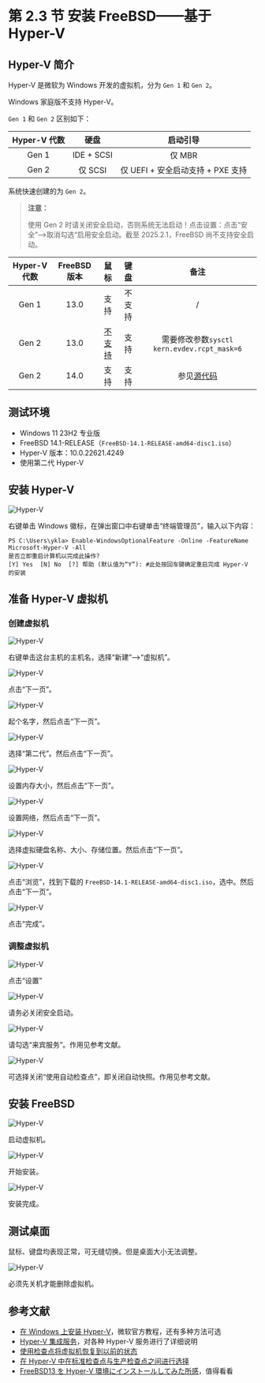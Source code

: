 # 第 2.3 节 安装 FreeBSD——基于 Hyper-V

## Hyper-V 简介

Hyper-V 是微软为 Windows 开发的虚拟机，分为 `Gen 1` 和 `Gen 2`。

Windows 家庭版不支持 Hyper-V。

`Gen 1` 和 `Gen 2` 区别如下：

| Hyper-V 代数 |    硬盘    |             启动引导              |
| :----------: | :--------: | :-------------------------------: |
|    Gen 1     | IDE + SCSI |              仅 MBR               |
|    Gen 2     |  仅 SCSI   | 仅 UEFI + 安全启动支持 + PXE 支持 |

系统快速创建的为 `Gen 2`。

>**注意：**
>
>使用 Gen 2 时请关闭安全启动，否则系统无法启动！点击设置：点击“安全”——>取消勾选“启用安全启动。截至 2025.2.1，FreeBSD 尚不支持安全启动。

| Hyper-V 代数 | FreeBSD 版本 |                                鼠标                                |  键盘  |                                              备注                                              |
| :----------: | :----------: | :----------------------------------------------------------------: | :----: | :--------------------------------------------------------------------------------------------: |
|    Gen 1     |     13.0     |                                支持                                | 不支持 |                                               /                                                |
|    Gen 2     |     13.0     | [不支持](https://bugs.freebsd.org/bugzilla/show_bug.cgi?id=221074) |  支持  |                          需要修改参数`sysctl kern.evdev.rcpt_mask=6`                           |
|    Gen 2     |     14.0     |                                支持                                |  支持  | 参见[源代码](https://cgit.FreeBSD.org/src/commit/?id=21f4e817fde79d5de79bfbdf180d358ca5f48bf9) |


## 测试环境

- Windows 11 23H2 专业版
- FreeBSD 14.1-RELEASE（`FreeBSD-14.1-RELEASE-amd64-disc1.iso`）
- Hyper-V 版本：10.0.22621.4249
- 使用第二代 Hyper-V

## 安装 Hyper-V

![Hyper-V](../.gitbook/assets/hp1.png)

右键单击 Windows 徽标，在弹出窗口中右键单击“终端管理员”，输入以下内容：

```batch
PS C:\Users\ykla> Enable-WindowsOptionalFeature -Online -FeatureName Microsoft-Hyper-V -All 
是否立即重启计算机以完成此操作?
[Y] Yes  [N] No  [?] 帮助 (默认值为“Y”): #此处按回车键确定重启完成 Hyper-V 的安装
```

## 准备 Hyper-V 虚拟机

### 创建虚拟机

![Hyper-V](../.gitbook/assets/hp2.png)

右键单击这台主机的主机名，选择“新建”——>“虚拟机”。



![Hyper-V](../.gitbook/assets/hp3.png)

点击“下一页”。


![Hyper-V](../.gitbook/assets/hp4.png)

起个名字，然后点击“下一页”。

![Hyper-V](../.gitbook/assets/hp.png)

选择“第二代”。然后点击“下一页”。


![Hyper-V](../.gitbook/assets/hp5.png)

设置内存大小，然后点击“下一页”。

![Hyper-V](../.gitbook/assets/hp6.png)

设置网络，然后点击“下一页”。


![Hyper-V](../.gitbook/assets/hp7.png)

选择虚拟硬盘名称、大小、存储位置。然后点击“下一页”。


![Hyper-V](../.gitbook/assets/hp8.png)

点击“浏览”，找到下载的 `FreeBSD-14.1-RELEASE-amd64-disc1.iso`，选中。然后点击“下一页”。

![Hyper-V](../.gitbook/assets/hp9.png)

点击“完成”。

### 调整虚拟机

![Hyper-V](../.gitbook/assets/hp10.png)

点击“设置”

![Hyper-V](../.gitbook/assets/hp11.png)

请务必关闭安全启动。

![Hyper-V](../.gitbook/assets/hp12.png)

请勾选“来宾服务”。作用见参考文献。

![Hyper-V](../.gitbook/assets/hp16.jpg)

可选择关闭“使用自动检查点”，即关闭自动快照。作用见参考文献。


## 安装 FreeBSD

![Hyper-V](../.gitbook/assets/hp13.png)

启动虚拟机。

![Hyper-V](../.gitbook/assets/hp14.png)

开始安装。

![Hyper-V](../.gitbook/assets/hp15.jpg)

安装完成。

## 测试桌面

鼠标、键盘均表现正常，可无缝切换。但是桌面大小无法调整。


![Hyper-V](../.gitbook/assets/hp.jpg)

必须先关机才能删除虚拟机。

## 参考文献

- [在 Windows 上安装 Hyper-V](https://learn.microsoft.com/zh-cn/virtualization/hyper-v-on-windows/quick-start/enable-hyper-v)，微软官方教程，还有多种方法可选
- [Hyper-V 集成服务](https://learn.microsoft.com/zh-cn/virtualization/hyper-v-on-windows/reference/integration-services)，对各种 Hyper-V 服务进行了详细说明
- [使用检查点将虚拟机恢复到以前的状态](https://learn.microsoft.com/zh-cn/virtualization/hyper-v-on-windows/user-guide/checkpoints?source=recommendations&tabs=hyper-v-manager%2Cpowershell)
- [在 Hyper-V 中在标准检查点与生产检查点之间进行选择](https://learn.microsoft.com/zh-cn/windows-server/virtualization/hyper-v/manage/choose-between-standard-or-production-checkpoints-in-hyper-v)
- [FreeBSD13 を Hyper-V 環境にインストールしてみた所感](https://qiita.com/nanorkyo/items/d33e1befd4eb9c004fcd)，值得看看
